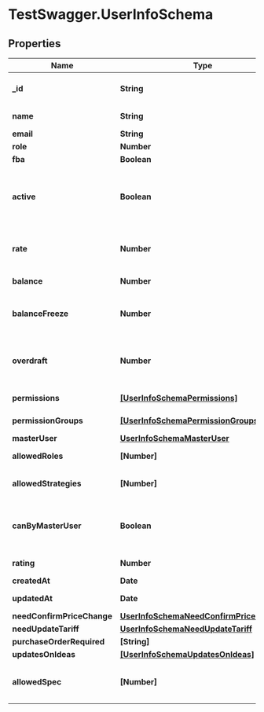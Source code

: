 # TestSwagger.UserInfoSchema

## Properties

Name | Type | Description | Notes
------------ | ------------- | ------------- | -------------
**_id** | **String** | GUID пользователя в БД. | [optional] 
**name** | **String** | Имя пользователя. | 
**email** | **String** | email | [optional] 
**role** | **Number** |  | [optional] 
**fba** | **Boolean** | Флаг fba. | [optional] 
**active** | **Boolean** | Если истина - пользователь активен. Если нет - заблокирован админом. | [optional] 
**rate** | **Number** | Ставка, по который оплачивается сотрудник. | [optional] 
**balance** | **Number** | Баланс пользователя. | [optional] 
**balanceFreeze** | **Number** | Замороженная при оплате ордера сумма.. | [optional] 
**overdraft** | **Number** | Сумма на которую может уходить в минус пользователь. | [optional] 
**permissions** | [**[UserInfoSchemaPermissions]**](UserInfoSchemaPermissions.md) | Массив permission-ов. | [optional] 
**permissionGroups** | [**[UserInfoSchemaPermissionGroups]**](UserInfoSchemaPermissionGroups.md) | Массив групп permission-ов. | [optional] 
**masterUser** | [**UserInfoSchemaMasterUser**](UserInfoSchemaMasterUser.md) |  | [optional] 
**allowedRoles** | **[Number]** | Массив массив ролей. | [optional] 
**allowedStrategies** | **[Number]** | Массив доступных стратегий. | [optional] 
**canByMasterUser** | **Boolean** | Может ли данный пользователь быть мастер юзером. | [optional] 
**rating** | **Number** | Рейтинг пользователя. | [optional] 
**createdAt** | **Date** | Дата создания | [optional] 
**updatedAt** | **Date** | Дата изменения | [optional] 
**needConfirmPriceChange** | [**UserInfoSchemaNeedConfirmPriceChange**](UserInfoSchemaNeedConfirmPriceChange.md) |  | [optional] 
**needUpdateTariff** | [**UserInfoSchemaNeedUpdateTariff**](UserInfoSchemaNeedUpdateTariff.md) |  | [optional] 
**purchaseOrderRequired** | **[String]** |  | [optional] 
**updatesOnIdeas** | [**[UserInfoSchemaUpdatesOnIdeas]**](UserInfoSchemaUpdatesOnIdeas.md) |  | [optional] 
**allowedSpec** | **[Number]** | Массив доступных специализаций фрилансера. | [optional] 


